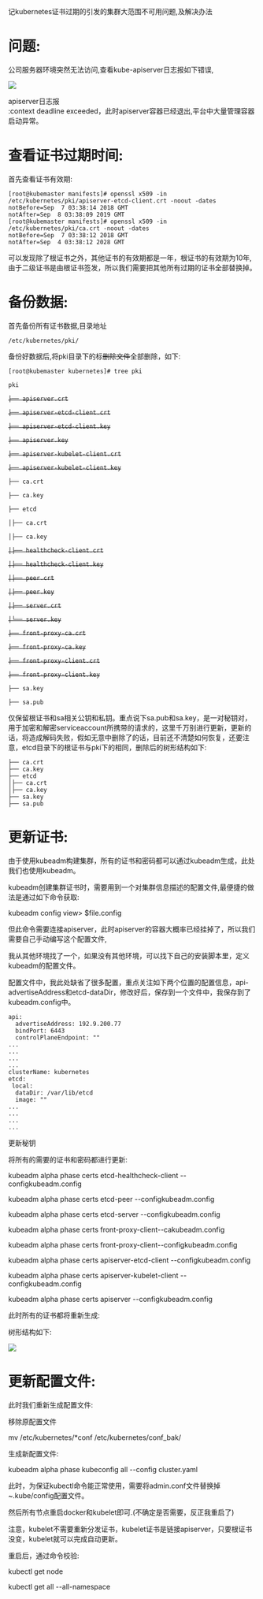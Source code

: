 记kubernetes证书过期的引发的集群大范围不可用问题,及解决办法

# **问题:**

公司服务器环境突然无法访问,查看kube-apiserver日志报如下错误,

![](file:///C:\Users\ASUS\AppData\Local\Temp\ksohtml28772\wps1.jpg)

apiserver日志报  
:context deadline exceeded，此时apiserver容器已经退出,平台中大量管理容器启动异常。

# **查看证书过期时间:**

首先查看证书有效期:

```
[root@kubemaster manifests]# openssl x509 -in /etc/kubernetes/pki/apiserver-etcd-client.crt -noout -dates
notBefore=Sep  7 03:38:14 2018 GMT
notAfter=Sep  8 03:38:09 2019 GMT
[root@kubemaster manifests]# openssl x509 -in /etc/kubernetes/pki/ca.crt -noout -dates
notBefore=Sep  7 03:38:12 2018 GMT
notAfter=Sep  4 03:38:12 2028 GMT
```

可以发现除了根证书之外，其他证书的有效期都是一年，根证书的有效期为10年,由于二级证书是由根证书签发，所以我们需要把其他所有过期的证书全部替换掉。

# **备份数据:**

首先备份所有证书数据,目录地址

```
/etc/kubernetes/pki/
```

备份好数据后,将pki目录下的标~~删除文件~~全部删除，如下:



`[root@kubemaster kubernetes]# tree pki`

`pki`

~~`├── apiserver.crt`~~

~~`├── apiserver-etcd-client.crt`~~

~~`├── apiserver-etcd-client.key`~~

~~`├── apiserver.key`~~

~~`├── apiserver-kubelet-client.crt`~~

~~`├── apiserver-kubelet-client.key`~~

`├── ca.crt`

`├── ca.key`

`├── etcd`

`│├── ca.crt`

`│├── ca.key`

~~`│├── healthcheck-client.crt`~~

~~`│├── healthcheck-client.key`~~

~~`│├── peer.crt`~~

~~`│├── peer.key`~~

~~`│├── server.crt`~~

~~`│└── server.key`~~

~~`├── front-proxy-ca.crt`~~

~~`├── front-proxy-ca.key`~~

~~`├── front-proxy-client.crt`~~

~~`├── front-proxy-client.key`~~

`├── sa.key`

`├── sa.pub`

仅保留根证书和sa相关公钥和私钥。重点说下sa.pub和sa.key，是一对秘钥对，用于加密和解密serviceaccount所携带的请求的，这里千万别进行更新，更新的话，将造成解码失败，假如无意中删除了的话，目前还不清楚如何恢复，还要注意，etcd目录下的根证书与pki下的相同，删除后的树形结构如下:

```
├── ca.crt
├── ca.key
├── etcd
│├── ca.crt
│├── ca.key
├── sa.key
├── sa.pub
```

# **更新证书:**

由于使用kubeadm构建集群，所有的证书和密码都可以通过kubeadm生成，此处我们也使用kubeadm。

kubeadm创建集群证书时，需要用到一个对集群信息描述的配置文件,最便捷的做法是通过如下命令获取:

kubeadm config view&gt; $file.config

但此命令需要连接apiserver，此时apiserver的容器大概率已经挂掉了，所以我们需要自己手动编写这个配置文件,

我从其他环境找了一个，如果没有其他环境，可以找下自己的安装脚本里，定义kubeadm的配置文件。

配置文件中，我此处缺省了很多配置，重点关注如下两个位置的配置信息，api-advertiseAddress和etcd-dataDir，修改好后，保存到一个文件中，我保存到了kubeadm.config中。

```
api:
  advertiseAddress: 192.9.200.77
  bindPort: 6443
  controlPlaneEndpoint: ""
...
...
...
...
clusterName: kubernetes
etcd:
 local:
  dataDir: /var/lib/etcd
  image: ""
...
...
...
...
```



更新秘钥

将所有的需要的证书和密码都进行更新:

kubeadm alpha phase certs etcd-healthcheck-client --configkubeadm.config

kubeadm alpha phase certs etcd-peer --configkubeadm.config

kubeadm alpha phase certs etcd-server --configkubeadm.config

kubeadm alpha phase certs front-proxy-client--cakubeadm.config

kubeadm alpha phase certs front-proxy-client--configkubeadm.config

kubeadm alpha phase certs apiserver-etcd-client --configkubeadm.config

kubeadm alpha phase certs apiserver-kubelet-client --configkubeadm.config

kubeadm alpha phase certs apiserver --configkubeadm.config

此时所有的证书都将重新生成:

树形结构如下:

![](file:///C:\Users\ASUS\AppData\Local\Temp\ksohtml28772\wps2.jpg)

# **更新配置文件:**

此时我们重新生成配置文件:

移除原配置文件

mv /etc/kubernetes/\*conf /etc/kubernetes/conf\_bak/

生成新配置文件:

kubeadm alpha phase kubeconfig all --config cluster.yaml

此时，为保证kubectl命令能正常使用，需要将admin.conf文件替换掉~.kube/config配置文件。

然后所有节点重启docker和kubelet即可.\(不确定是否需要，反正我重启了\)

注意，kubelet不需要重新分发证书，kubelet证书是链接apiserver，只要根证书没变，kubelet就可以完成自动更新。

重启后，通过命令校验:

kubectl get node

kubectl get all --all-namespace

